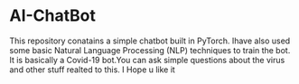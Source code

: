 # AI-ChatBot
This repository conatains a simple chatbot built in PyTorch. Ihave also used some basic Natural Language Processing (NLP) techniques to train the bot.
It is basically a Covid-19 bot.You can ask simple questions about the virus and other stuff realted to this. 
I Hope u like it
